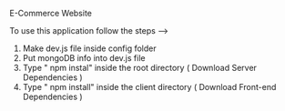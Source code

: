 E-Commerce Website         
            
To use this application follow the steps -->                                                                                                                                       
1. Make dev.js file inside config folder                                                             
2. Put mongoDB info into dev.js file                              
3. Type  " npm instal" inside the root directory  ( Download Server Dependencies ) 
4. Type " npm install" inside the client directory ( Download Front-end Dependencies ) 
                                                                                                          
                                                                                                                                                                                                                                                                                                                                                                                                                                             
                                                                                                                                                                                                                                                                                                                                     
                                                                                                                                                                                                                                                                                 
                                                                                                                                                                                                                                                                                          
                                                                                
                                                   
                                   
                                                                        
             
